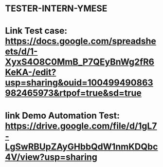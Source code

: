 # TESTER-INTERN-YMESE
# Link Test case: https://docs.google.com/spreadsheets/d/1-XyxS4O8C0MmB_P7QEyBnWg2fR6KeKA-/edit?usp=sharing&ouid=100499490863982465973&rtpof=true&sd=true
# link Demo Automation Test: https://drive.google.com/file/d/1gL7-LgSwRBUpZAyGHbbQdW1nmKDQbc4V/view?usp=sharing
